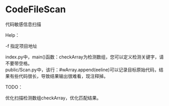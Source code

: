 # CodeFileScan
代码敏感信息扫描

Help：

-f 指定项目地址

index.py中，main()函数：checkArray为检测数组，您可以定义检测关键字，请不要带空格。  
public/Scan.py中，该行：#wArray.append(eeline)可以记录目标原始代码，结果有些代码很长，导致结果输出很难看，现注释掉。

TODO：

优化扫描检测数组checkArray，优化匹配结果。
